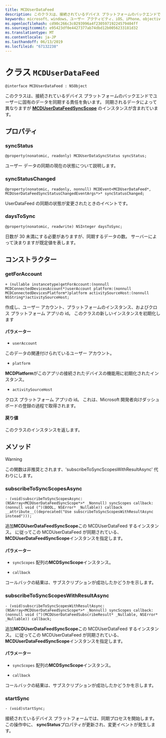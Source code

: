 ```yaml
---
title: MCDUserDataFeed
description: このクラスは、接続されているデバイス プラットフォームのバックエンドでユーザーに固有のデータを同期する責任を負います。
keywords: microsoft、windows、ユーザー アクティビティ、iOS、iPhone、objectiveC に接続されているデバイス、プロジェクトのローマ
ms.openlocfilehash: cd90c266c3c0293996a4f23059719224579404ff
ms.sourcegitcommit: e95423df0e4427377ab74dbd12b0056233181d32
ms.translationtype: MT
ms.contentlocale: ja-JP
ms.lasthandoff: 06/13/2019
ms.locfileid: "67132238"
---
```

# <a name="class-mcduserdatafeed"></a>クラス `MCDUserDataFeed`

```
@interface MCDUserDataFeed : NSObject
```

このクラスは、接続されているデバイス プラットフォームのバックエンドでユーザーに固有のデータを同期する責任を負います。 同期されるデータによって異なりますが **[MCDUserDataFeedSyncScope](MCDUserDataFeedSyncScope.md)** のインスタンスが含まれています。

## <a name="properties"></a>プロパティ

### <a name="syncstatus"></a>syncStatus
`@property(nonatomic, readonly) MCDUserDataSyncStatus syncStatus;`

ユーザー データの同期の現在の状態について説明します。

### <a name="syncstatuschanged"></a>syncStatusChanged
`@property(nonatomic, readonly, nonnull) MCDEvent<MCDUserDataFeed*, MCDUserDataFeedSyncStatusChangedEventArgs*>* syncStatusChanged;`

UserDataFeed の同期の状態が変更されたときのイベントです。

### <a name="daystosync"></a>daysToSync
`@property(nonatomic, readwrite) NSInteger daysToSync;`

日数が 30 未満にする必要がありますが、同期するデータの数。  サーバーによって決まりますが既定値を表します。

## <a name="constructors"></a>コンストラクター

### <a name="getforaccount"></a>getForAccount
`+ (nullable instancetype)getForAccount:(nonnull MCDConnectedDevicesAccount*)userAccount
                                   platform:(nonnull MCDConnectedDevicesPlatform*)platform
                         activitySourceHost:(nonnull NSString*)activitySourceHost;`

作成し、ユーザー アカウント、プラットフォームのインスタンス、およびクロス プラットフォーム アプリの id。 このクラスの新しいインスタンスを初期化します

#### <a name="parameters"></a>パラメーター
* `userAccount` 

このデータの関連付けられているユーザー アカウント。

* `platform` 

**MCDPlatform**がこのアプリの接続されたデバイスの機能用に初期化されたインスタンス。

* `activitySourceHost` 

クロス プラットフォーム アプリの id。 これは、Microsoft 開発者向けダッシュ ボードの登録の過程で取得されます。

#### <a name="returns"></a>戻り値
このクラスのインスタンスを返します。

## <a name="methods"></a>メソッド

> [!WARNING]
> この関数は非推奨とされます、'subscribeToSyncScopesWithResultAsync' 代わりにします。

### <a name="subscribetosyncscopesasync"></a>subscribeToSyncScopesAsync
`- (void)subscribeToSyncScopesAsync:(NSArray<MCDUserDataFeedSyncScope*>* _Nonnull) syncScopes callback:(nonnull void (^)(BOOL, NSError* _Nullable)) callback  __attribute__((deprecated("Use subscribeToSyncScopesWithResultAsync instead")));`

追加**MCDUserDataFeedSyncScope**この MCDUserDataFeed するインスタンス。  に従ってこの MCDUserDataFeed が同期されている、 **MCDUserDataFeedSyncScope**インスタンスを指定します。

#### <a name="parameters"></a>パラメーター

* `syncScopes` 配列の**MCDSyncScope**インスタンス。

* `callback`

コールバックの結果は、サブスクリプションが成功したかどうかを示します。

### <a name="subscribetosyncscopeswithresultasync"></a>subscribeToSyncScopesWithResultAsync
`- (void)subscribeToSyncScopesWithResultAsync:(NSArray<MCDUserDataFeedSyncScope*>* _Nonnull) syncScopes callback:(nonnull void (^)(MCDUserDataFeedSubscribeResult* _Nullable, NSError* _Nullable)) callback;`

追加**MCDUserDataFeedSyncScope**この MCDUserDataFeed するインスタンス。  に従ってこの MCDUserDataFeed が同期されている、 **MCDUserDataFeedSyncScope**インスタンスを指定します。

#### <a name="parameters"></a>パラメーター

* `syncScopes` 配列の**MCDSyncScope**インスタンス。

* `callback`

コールバックの結果は、サブスクリプションが成功したかどうかを示します。

### <a name="startsync"></a>startSync
`- (void)startSync;`

接続されているデバイス プラットフォームでは、同期プロセスを開始します。 この操作中に、 **syncStatus**プロパティが更新され、変更イベントが発生します。